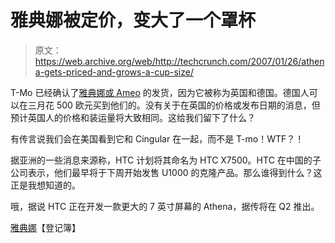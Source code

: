 # 雅典娜被定价，变大了一个罩杯

> 原文：<https://web.archive.org/web/http://techcrunch.com/2007/01/26/athena-gets-priced-and-grows-a-cup-size/>

T-Mo 已经确认了[雅典娜或 Ameo](https://web.archive.org/web/20160428214144/http://crunchgear.com/2007/01/24/t-mobile-getting-htc-athena/) 的发货，因为它被称为英国和德国。德国人可以在三月花 500 欧元买到他们的。没有关于在英国的价格或发布日期的消息，但预计英国人的价格和装运量将大致相同。这给我们留下了什么？

有传言说我们会在美国看到它和 Cingular 在一起，而不是 T-mo！WTF？！

据亚洲的一些消息来源称，HTC 计划将其命名为 HTC X7500。HTC 在中国的子公司表示，他们最早将于下周开始发售 U1000 的克隆产品。那么谁得到什么？这正是我想知道的。

哦，据说 HTC 正在开发一款更大的 7 英寸屏幕的 Athena，据传将在 Q2 推出。

[雅典娜](https://web.archive.org/web/20160428214144/http://www.reghardware.co.uk/2007/01/26/t-mobile_announces_ameo/)【登记簿】
